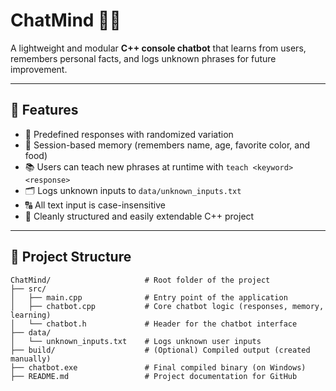 # ChatMind 🤖💬

A lightweight and modular **C++ console chatbot** that learns from users, remembers personal facts, and logs unknown phrases for future improvement.

---

## 🚀 Features

- 💬 Predefined responses with randomized variation
- 🧠 Session-based memory (remembers name, age, favorite color, and food)
- 📚 Users can teach new phrases at runtime with `teach <keyword> <response>`
- 🗂️ Logs unknown inputs to `data/unknown_inputs.txt`
- 🔠 All text input is case-insensitive
- 📁 Cleanly structured and easily extendable C++ project

---

## 🧱 Project Structure

```text
ChatMind/                     # Root folder of the project
├── src/
│   ├── main.cpp              # Entry point of the application
│   ├── chatbot.cpp           # Core chatbot logic (responses, memory, learning)
│   └── chatbot.h             # Header for the chatbot interface
├── data/
│   └── unknown_inputs.txt    # Logs unknown user inputs
├── build/                    # (Optional) Compiled output (created manually)
├── chatbot.exe               # Final compiled binary (on Windows)
├── README.md                 # Project documentation for GitHub

